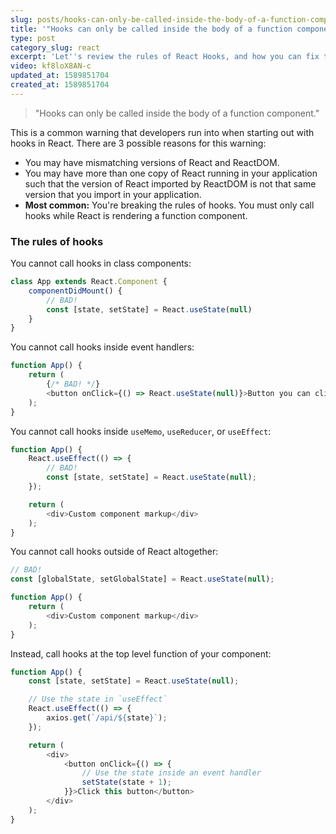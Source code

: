```yaml
---
slug: posts/hooks-can-only-be-called-inside-the-body-of-a-function-component-reactjs-error
title: '"Hooks can only be called inside the body of a function component" ReactJS Error'
type: post
category_slug: react
excerpt: 'Let''s review the rules of React Hooks, and how you can fix the "Hooks can only be called inside the body of a function component." error.'
video: kf8loX8AN-c
updated_at: 1589851704
created_at: 1589851704
---
```


> "Hooks can only be called inside the body of a function component."

This is a common warning that developers run into when starting out with hooks in React. There are 3 possible reasons for this warning:

* You may have mismatching versions of React and ReactDOM.
* You may have more than one copy of React running in your application such that the version of React imported by ReactDOM is not that same version that you import in your application.
* **Most common:** You're breaking the rules of hooks. You must only call hooks while React is rendering a function component.

### The rules of hooks

You cannot call hooks in class components:

```js
class App extends React.Component {
    componentDidMount() {
        // BAD!
        const [state, setState] = React.useState(null)
    }
}
```

You cannot call hooks inside event handlers:

```js
function App() {
    return (
        {/* BAD! */}
        <button onClick={() => React.useState(null)}>Button you can click</button>
    );
}
```

You cannot call hooks inside `useMemo`, `useReducer`, or `useEffect`:

```js
function App() {
    React.useEffect(() => {
        // BAD!
        const [state, setState] = React.useState(null); 
    });

    return (
        <div>Custom component markup</div>
    );
}
```

You cannot call hooks outside of React altogether:

```js
// BAD!
const [globalState, setGlobalState] = React.useState(null); 

function App() {
    return (
        <div>Custom component markup</div>
    );
}
```

Instead, call hooks at the top level function of your component:

```js
function App() {
    const [state, setState] = React.useState(null); 

    // Use the state in `useEffect`
    React.useEffect(() => {
        axios.get(`/api/${state}`);
    });

    return (
        <div>
            <button onClick={() => {
                // Use the state inside an event handler
                setState(state + 1);
            }}>Click this button</button>
        </div>
    );
}
```
